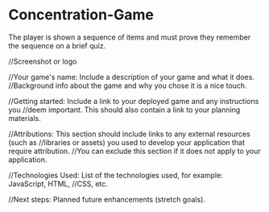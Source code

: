 # Concentration-Game
The player is shown a sequence of items and must prove they remember the sequence on a brief quiz.

//Screenshot or logo

//Your game's name: Include a description of your game and what it does.
//Background info about the game and why you chose it is a nice touch.

//Getting started: Include a link to your deployed game and any instructions you
//deem important. This should also contain a link to your planning materials.

//Attributions: This section should include links to any external resources (such as
//libraries or assets) you used to develop your application that require attribution.
//You can exclude this section if it does not apply to your application.

//Technologies Used: List of the technologies used, for example: JavaScript, HTML,
//CSS, etc.

//Next steps: Planned future enhancements (stretch goals).
